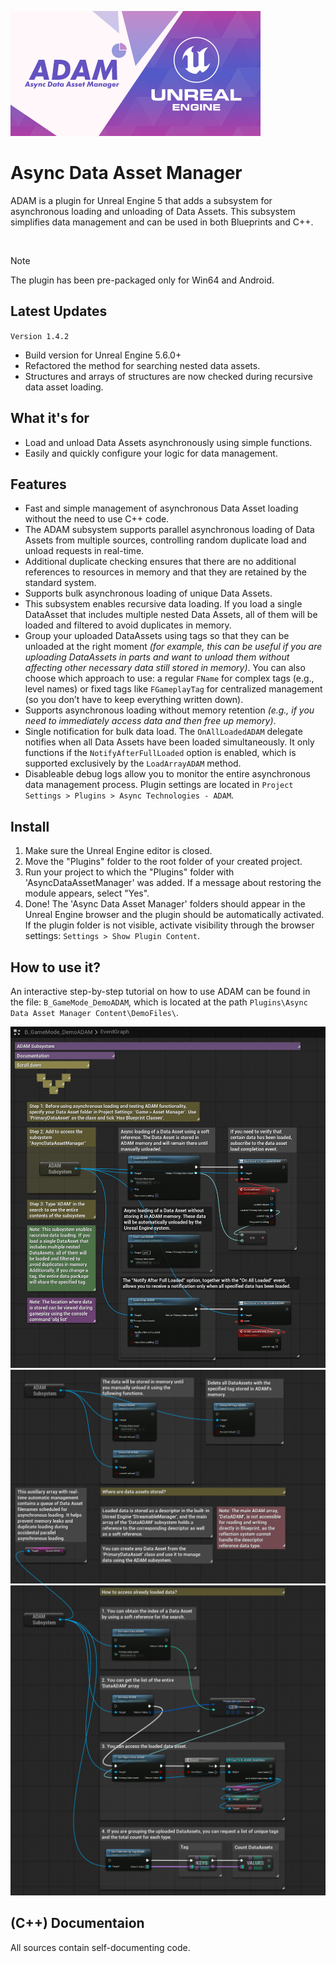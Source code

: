 ![Async Data Asset Manager](./_Misc/Preview.png)

# Async Data Asset Manager
ADAM is a plugin for Unreal Engine 5 that adds a subsystem for asynchronous loading and unloading of Data Assets. This subsystem simplifies data management and can be used in both Blueprints and C++.

<br>

> [!NOTE]
> The plugin has been pre-packaged only for Win64 and Android.

## Latest Updates
`Version 1.4.2`
- Build version for Unreal Engine 5.6.0+
- Refactored the method for searching nested data assets.
- Structures and arrays of structures are now checked during recursive data asset loading.

## What it's for
- Load and unload Data Assets asynchronously using simple functions.
- Easily and quickly configure your logic for data management.

## Features
- Fast and simple management of asynchronous Data Asset loading without the need to use C++ code.
- The ADAM subsystem supports parallel asynchronous loading of Data Assets from multiple sources, controlling random duplicate load and unload requests in real-time.
- Additional duplicate checking ensures that there are no additional references to resources in memory and that they are retained by the standard system.
- Supports bulk asynchronous loading of unique Data Assets.
- This subsystem enables recursive data loading. If you load a single DataAsset that includes multiple nested Data Assets, all of them will be loaded and filtered to avoid duplicates in memory.
- Group your uploaded DataAssets using tags so that they can be unloaded at the right moment <i>(for example, this can be useful if you are uploading DataAssets in parts and want to unload them without affecting other necessary data still stored in memory)</i>. You can also choose which approach to use: a regular `FName` for complex tags (e.g., level names) or fixed tags like `FGameplayTag` for centralized management (so you don’t have to keep everything written down).
- Supports asynchronous loading without memory retention <i>(e.g., if you need to immediately access data and then free up memory)</i>.
- Single notification for bulk data load. The `OnAllLoadedADAM` delegate notifies when all Data Assets have been loaded simultaneously. It only functions if the `NotifyAfterFullLoaded` option is enabled, which is supported exclusively by the `LoadArrayADAM` method.
- Disableable debug logs allow you to monitor the entire asynchronous data management process. Plugin settings are located in `Project Settings > Plugins > Async Technologies - ADAM`.

## Install
1. Make sure the Unreal Engine editor is closed.
2. Move the "Plugins" folder to the root folder of your created project.
3. Run your project to which the "Plugins" folder with 'AsyncDataAssetManager' was added. If a message about restoring the module appears, select "Yes".
4. Done! The 'Async Data Asset Manager' folders should appear in the Unreal Engine browser and the plugin should be automatically activated. If the plugin folder is not visible, activate visibility through the browser settings: `Settings > Show Plugin Content`.

## How to use it?
An interactive step-by-step tutorial on how to use ADAM can be found in the file: `B_GameMode_DemoADAM`, which is located at the path `Plugins\Async Data Asset Manager Content\DemoFiles\`.

![Window Manager](./_Misc/Tutorial/Tutorial_1.jpg)
![Window Manager](./_Misc/Tutorial/Tutorial_2.jpg)
![Window Manager](./_Misc/Tutorial/Tutorial_3.jpg)

## (C++) Documentaion
All sources contain self-documenting code.
